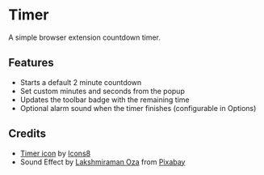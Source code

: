 # Timer
A simple browser extension countdown timer.

## Features
- Starts a default 2 minute countdown
- Set custom minutes and seconds from the popup
- Updates the toolbar badge with the remaining time
- Optional alarm sound when the timer finishes (configurable in Options)

## Credits
- [Timer icon](https://icons8.com/icon/1112/timer) by [Icons8](https://icons8.com)
- Sound Effect by [Lakshmiraman Oza](https://pixabay.com/users/imgmidi-22209080/?utm_source=link-attribution&utm_medium=referral&utm_campaign=music&utm_content=305458) from [Pixabay](https://pixabay.com/?utm_source=link-attribution&utm_medium=referral&utm_campaign=music&utm_content=305458)
